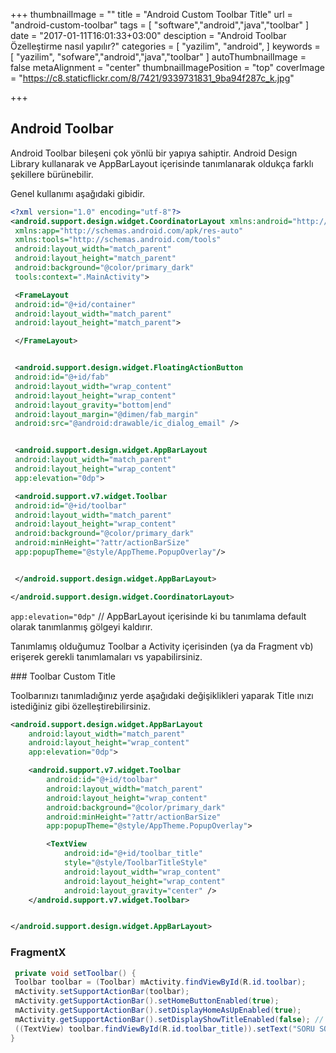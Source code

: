 +++
thumbnailImage = ""
title = "Android Custom Toolbar Title"
url = "android-custom-toolbar"
tags = [
  "software","android","java","toolbar"
]
date = "2017-01-11T16:01:33+03:00"
desciption = "Android Toolbar Özelleştirme nasıl yapılır?"
categories = [
  "yazilim",
  "android",
]
keywords = [
  "yazilim",
  "sofware","android","java","toolbar"
]
autoThumbnailImage = false
metaAlignment = "center"
thumbnailImagePosition = "top"
coverImage = "https://c8.staticflickr.com/8/7421/9339731831_9ba94f287c_k.jpg"

+++

## Android Toolbar

Android Toolbar bileşeni çok yönlü bir yapıya sahiptir. Android Design Library  kullanarak ve AppBarLayout içerisinde tanımlanarak oldukça farklı şekillere bürünebilir.

Genel kullanımı aşağıdaki gibidir.

```xml
<?xml version="1.0" encoding="utf-8"?>
<android.support.design.widget.CoordinatorLayout xmlns:android="http://schemas.android.com/apk/res/android"
 xmlns:app="http://schemas.android.com/apk/res-auto"
 xmlns:tools="http://schemas.android.com/tools"
 android:layout_width="match_parent"
 android:layout_height="match_parent"
 android:background="@color/primary_dark"
 tools:context=".MainActivity">

 <FrameLayout
 android:id="@+id/container"
 android:layout_width="match_parent"
 android:layout_height="match_parent">

 </FrameLayout>


 <android.support.design.widget.FloatingActionButton
 android:id="@+id/fab"
 android:layout_width="wrap_content"
 android:layout_height="wrap_content"
 android:layout_gravity="bottom|end"
 android:layout_margin="@dimen/fab_margin"
 android:src="@android:drawable/ic_dialog_email" />


 <android.support.design.widget.AppBarLayout
 android:layout_width="match_parent"
 android:layout_height="wrap_content"
 app:elevation="0dp">

 <android.support.v7.widget.Toolbar
 android:id="@+id/toolbar"
 android:layout_width="match_parent"
 android:layout_height="wrap_content"
 android:background="@color/primary_dark"
 android:minHeight="?attr/actionBarSize"
 app:popupTheme="@style/AppTheme.PopupOverlay"/>


 </android.support.design.widget.AppBarLayout>

</android.support.design.widget.CoordinatorLayout>
```

`app:elevation="0dp"`  // AppBarLayout içerisinde ki bu tanımlama default olarak tanımlanmış gölgeyi kaldırır.

Tanımlamış olduğumuz Toolbar a Activity içerisinden (ya da Fragment vb) erişerek gerekli tanımlamaları vs yapabilirsiniz.

### Toolbar Custom Title

Toolbarınızı tanımladığınız yerde aşağıdaki değişiklikleri yaparak Title ınızı istediğiniz gibi özelleştirebilirsiniz.

```xml
<android.support.design.widget.AppBarLayout
    android:layout_width="match_parent"
    android:layout_height="wrap_content"
    app:elevation="0dp">

    <android.support.v7.widget.Toolbar
        android:id="@+id/toolbar"
        android:layout_width="match_parent"
        android:layout_height="wrap_content"
        android:background="@color/primary_dark"
        android:minHeight="?attr/actionBarSize"
        app:popupTheme="@style/AppTheme.PopupOverlay">

        <TextView
            android:id="@+id/toolbar_title"
            style="@style/ToolbarTitleStyle"
            android:layout_width="wrap_content"
            android:layout_height="wrap_content"
            android:layout_gravity="center" />
    </android.support.v7.widget.Toolbar>


</android.support.design.widget.AppBarLayout>
```

### FragmentX

```java
 private void setToolbar() {
 Toolbar toolbar = (Toolbar) mActivity.findViewById(R.id.toolbar);
 mActivity.setSupportActionBar(toolbar);
 mActivity.getSupportActionBar().setHomeButtonEnabled(true);
 mActivity.getSupportActionBar().setDisplayHomeAsUpEnabled(true);
 mActivity.getSupportActionBar().setDisplayShowTitleEnabled(false); // Default olarak tanımlanmış Title ın gösterilmemesini belirtiyoruz.
 ((TextView) toolbar.findViewById(R.id.toolbar_title)).setText("SORU SOR"); // Custom olarak belirlenmiş TextView e text ataması yapıyoruz.
}
```
